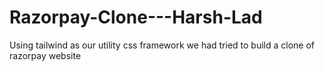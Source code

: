 # Razorpay-Clone---Harsh-Lad
Using tailwind as our utility css framework we had tried to build a clone of razorpay website
